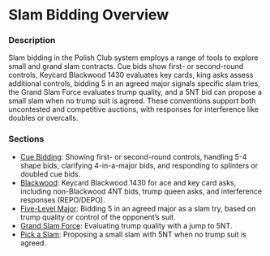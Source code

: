 # Slam Bidding Overview

### Description

Slam bidding in the Polish Club system employs a range of tools to explore small and grand slam contracts. Cue bids show first- or second-round controls, Keycard Blackwood 1430 evaluates key cards, king asks assess additional controls, bidding 5 in an agreed major signals specific slam tries, the Grand Slam Force evaluates trump quality, and a 5NT bid can propose a small slam when no trump suit is agreed. These conventions support both uncontested and competitive auctions, with responses for interference like doubles or overcalls.

### Sections
- [Cue Bidding](cue-bidding.md): Showing first- or second-round controls, handling 5-4 shape bids, clarifying 4-in-a-major bids, and responding to splinters or doubled cue bids.
- [Blackwood](blackwood.md): Keycard Blackwood 1430 for ace and key card asks, including non-Blackwood 4NT bids, trump queen asks, and interference responses (REPO/DEPO).
- [Five-Level Major](five-level-major.md): Bidding 5 in an agreed major as a slam try, based on trump quality or control of the opponent’s suit.
- [Grand Slam Force](grand-slam-force.md): Evaluating trump quality with a jump to 5NT.
- [Pick a Slam](pick-a-slam.md): Proposing a small slam with 5NT when no trump suit is agreed.